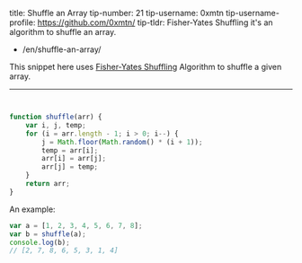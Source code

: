 title: Shuffle an Array
tip-number: 21
tip-username: 0xmtn
tip-username-profile: https://github.com/0xmtn/
tip-tldr: Fisher-Yates Shuffling it's an algorithm to shuffle an array.

-   /en/shuffle-an-array/

This snippet here uses [Fisher-Yates Shuffling](https://www.wikiwand.com/en/Fisher%E2%80%93Yates_shuffle) Algorithm to shuffle a given array.

---


```js


function shuffle(arr) {
    var i, j, temp;
    for (i = arr.length - 1; i > 0; i--) {
        j = Math.floor(Math.random() * (i + 1));
        temp = arr[i];
        arr[i] = arr[j];
        arr[j] = temp;
    }
    return arr;
}
```

An example:

```js
var a = [1, 2, 3, 4, 5, 6, 7, 8];
var b = shuffle(a);
console.log(b);
// [2, 7, 8, 6, 5, 3, 1, 4]
```
